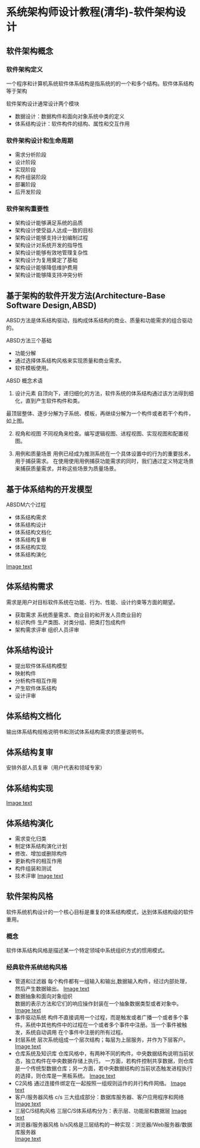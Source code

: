 # 系统架构师设计教程(清华)-软件架构设计
## 软件架构概念

### 软件架构定义
一个程序和计算机系统软件体系结构是指系统的的一个和多个结构。软件体系结构等于架构

软件架构设计通常设计两个模块
* 数据设计：数据构件和面向对象系统中类的定义
* 体系结构设计：软件构件的结构、属性和交互作用

### 软件架构设计和生命周期
* 需求分析阶段
* 设计阶段
* 实现阶段
* 构件组装阶段
* 部署阶段
* 后开发阶段

### 软件架构重要性
* 架构设计能够满足系统的品质
* 架构设计使受益人达成一致的目标
* 架构设计能够支持计划编制过程
* 架构设计对系统开发的指导性
* 架构设计能够有效地管理复杂性
* 架构设计为复用奠定了基础
* 架构设计能够降低维护费用
* 架构设计能够降支持冲突分析

## 基于架构的软件开发方法(Architecture-Base Software Design,ABSD)
ABSD方法是体系结构驱动，指构成体系结构的商业、质量和功能需求的组合驱动的。

ABSD方法三个基础
* 功能分解
* 通过选择体系结构风格来实现质量和商业需求。
* 软件模板使用。

ABSD 概念术语
1. 设计元素
  自顶向下，递归细化的方法，软件系统的体系结构通过该方法得到细化，直到产生软件构件和类。
  
  最顶层整体、逐步分解为子系统、模板，再继续分解为一个构件或者若干个构件，如上图。

2. 视角和视图
 不同视角来检查。编写逻辑视图、进程视图、实现视图和配置视图。
 
3. 用例和质量场景
   用例已经成为推测系统在一个具体设置中的行为的重要技术，用于捕获需求。
   在使用使用用例捕获功能需求的同时，我们通过定义特定场景来捕获质量需求，并称这些场景为质量场景。
   
## 基于体系结构的开发模型
ABSDM六个过程
* 体系结构需求 
* 体系结构设计 
* 体系结构文档化 
* 体系结构复审 
* 体系结构实现 
* 体系结构演化 

[Image text](https://raw.githubusercontent.com/DEAN-Lee/img-rep/master/system_architecture/Snipaste_2021-01-07_20-38-58.png)

## 体系结构需求
需求是用户对目标软件系统在功能、行为、性能、设计约束等方面的期望。
* 获取需求
  系统质量需求、商业目的和开发人员商业目的
* 标识构件
  生产类图、对类分组、把类打包成构件
* 架构需求评审
  组织人员评审
  
## 体系结构设计 
* 提出软件体系结构模型
* 映射构件
* 分析构件相互作用
* 产生软件体系结构
* 设计评审

## 体系结构文档化 
输出体系结构规格说明书和测试体系结构需求的质量说明书。

## 体系结构复审
安排外部人员复审（用户代表和领域专家）

## 体系结构实现
[Image text](https://raw.githubusercontent.com/DEAN-Lee/img-rep/master/system_architecture/Snipaste_2021-01-25_20-23-44.png)
## 体系结构演化
* 需求变化归类
* 制定体系结构演化计划
* 修改、增加或删除构件
* 更新构件的相互作用
* 构件组装和测试
* 技术评审
[Image text](https://raw.githubusercontent.com/DEAN-Lee/img-rep/master/system_architecture/Snipaste_2021-01-25_20-34-29.png)

## 软件架构风格
软件系统机构设计的一个核心目标是重复的体系结构模式，达到体系结构级的软件重用。
### 概念
软件体系结构风格是描述某一个特定领域中系统组织方式的惯用模式。
### 经典软件系统结构风格
* 管道和过滤器
  每个构件都有一组输入和输出,数据输入构件，经过内部处理，然后产生数据输出。
  [Image text](https://raw.githubusercontent.com/DEAN-Lee/img-rep/master/system_architecture/Snipaste_2021-01-25_20-29-44.png)
* 数据抽象和面向对象组织  
  数据的表示方法和它们的响应操作封装在一个抽象数据类型或者对象中。
  [Image text](https://raw.githubusercontent.com/DEAN-Lee/img-rep/master/system_architecture/Snipaste_2021-01-25_20-35-35.png)
* 事件驱动系统
  构件不直接调用一个过程，而是触发或者广播一个或者多个事件。系统中其他构件中的过程在一个或者多个事件中注册。当一个事件被触发，系统自动调用
  在个事件中注册的所有过程。
* 封层系统
  层次系统组成一个层次结构；每层为上层服务，并作为下层客户。
    [Image text](https://raw.githubusercontent.com/DEAN-Lee/img-rep/master/system_architecture/Snipaste_2021-01-25_20-29-44.png)
* 仓库系统及知识库
  仓库风格中，有两种不同的构件。中央数据结构说明当前状态，独立构件在中央数据存储上执行。
  一方面，若构件控制共享数据，则仓库是一个传统型数据仓库；另一方面，若中央数据结构的当前状态触发进程执行的选择，则仓库是一黑板系统。
    [Image text](https://raw.githubusercontent.com/DEAN-Lee/img-rep/master/system_architecture/Snipaste_2021-01-25_20-45-50.png)
* C2风格
  通过连接件绑定在一起按照一组规则运作的并行构件网络。
    [Image text](https://raw.githubusercontent.com/DEAN-Lee/img-rep/master/system_architecture/Snipaste_2021-01-25_20-59-35.png)
* 客户/服务器风格
  c/s 三大组成部分：数据库服务器、客户应用程序和网络
    [Image text](https://raw.githubusercontent.com/DEAN-Lee/img-rep/master/system_architecture/Snipaste_2021-01-25_20-49-28.png)
* 三层C/S结构风格
  三层C/S体系结构分为：表示层、功能层和数据层
    [Image text](https://raw.githubusercontent.com/DEAN-Lee/img-rep/master/system_architecture/Snipaste_2021-01-25_20-50-20.png)
* 浏览器/服务器风格
  b/s风格是三层结构的一种实现：浏览器/Web服务器/数据库服务器  
    [Image text](https://raw.githubusercontent.com/DEAN-Lee/img-rep/master/system_architecture/Snipaste_2021-01-25_20-53-09.png)
  
  
  
  
